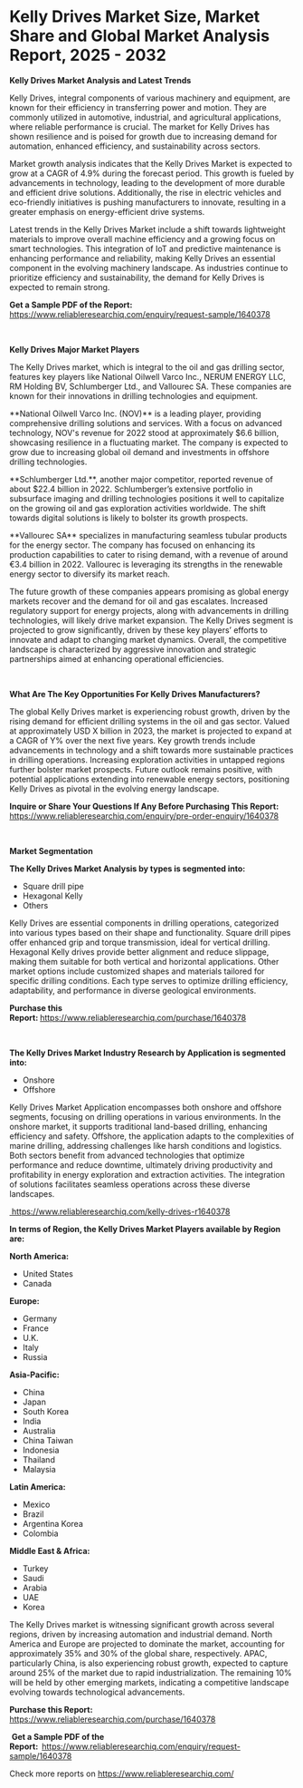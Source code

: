 <p><h1>Kelly Drives Market Size, Market Share and Global Market Analysis Report, 2025 - 2032</h1></p><p><strong>Kelly Drives Market Analysis and Latest Trends</strong></p>
<p><p>Kelly Drives, integral components of various machinery and equipment, are known for their efficiency in transferring power and motion. They are commonly utilized in automotive, industrial, and agricultural applications, where reliable performance is crucial. The market for Kelly Drives has shown resilience and is poised for growth due to increasing demand for automation, enhanced efficiency, and sustainability across sectors.</p><p>Market growth analysis indicates that the Kelly Drives Market is expected to grow at a CAGR of 4.9% during the forecast period. This growth is fueled by advancements in technology, leading to the development of more durable and efficient drive solutions. Additionally, the rise in electric vehicles and eco-friendly initiatives is pushing manufacturers to innovate, resulting in a greater emphasis on energy-efficient drive systems.</p><p>Latest trends in the Kelly Drives Market include a shift towards lightweight materials to improve overall machine efficiency and a growing focus on smart technologies. This integration of IoT and predictive maintenance is enhancing performance and reliability, making Kelly Drives an essential component in the evolving machinery landscape. As industries continue to prioritize efficiency and sustainability, the demand for Kelly Drives is expected to remain strong.</p></p>
<p><strong>Get a Sample PDF of the Report:&nbsp;</strong> <a href="https://www.reliableresearchiq.com/enquiry/request-sample/1640378?utm_campaign=2232&utm_medium=2&utm_source=Github&utm_content=ia&utm_term=17022025&utm_id=kelly-drives">https://www.reliableresearchiq.com/enquiry/request-sample/1640378</a></p>
<p>&nbsp;</p>
<p><strong>Kelly Drives Major Market Players</strong></p>
<p><p>The Kelly Drives market, which is integral to the oil and gas drilling sector, features key players like National Oilwell Varco Inc., NERUM ENERGY LLC, RM Holding BV, Schlumberger Ltd., and Vallourec SA. These companies are known for their innovations in drilling technologies and equipment.</p><p>**National Oilwell Varco Inc. (NOV)** is a leading player, providing comprehensive drilling solutions and services. With a focus on advanced technology, NOV's revenue for 2022 stood at approximately $6.6 billion, showcasing resilience in a fluctuating market. The company is expected to grow due to increasing global oil demand and investments in offshore drilling technologies.</p><p>**Schlumberger Ltd.**, another major competitor, reported revenue of about $22.4 billion in 2022. Schlumberger’s extensive portfolio in subsurface imaging and drilling technologies positions it well to capitalize on the growing oil and gas exploration activities worldwide. The shift towards digital solutions is likely to bolster its growth prospects.</p><p>**Vallourec SA** specializes in manufacturing seamless tubular products for the energy sector. The company has focused on enhancing its production capabilities to cater to rising demand, with a revenue of around €3.4 billion in 2022. Vallourec is leveraging its strengths in the renewable energy sector to diversify its market reach.</p><p>The future growth of these companies appears promising as global energy markets recover and the demand for oil and gas escalates. Increased regulatory support for energy projects, along with advancements in drilling technologies, will likely drive market expansion. The Kelly Drives segment is projected to grow significantly, driven by these key players’ efforts to innovate and adapt to changing market dynamics. Overall, the competitive landscape is characterized by aggressive innovation and strategic partnerships aimed at enhancing operational efficiencies.</p></p>
<p>&nbsp;</p>
<p><strong>What Are The Key Opportunities For Kelly Drives Manufacturers?</strong></p>
<p><p>The global Kelly Drives market is experiencing robust growth, driven by the rising demand for efficient drilling systems in the oil and gas sector. Valued at approximately USD X billion in 2023, the market is projected to expand at a CAGR of Y% over the next five years. Key growth trends include advancements in technology and a shift towards more sustainable practices in drilling operations. Increasing exploration activities in untapped regions further bolster market prospects. Future outlook remains positive, with potential applications extending into renewable energy sectors, positioning Kelly Drives as pivotal in the evolving energy landscape.</p></p>
<p><strong>Inquire or Share Your Questions If Any Before Purchasing This Report:</strong> <a href="https://www.reliableresearchiq.com/enquiry/pre-order-enquiry/1640378?utm_campaign=2232&utm_medium=2&utm_source=Github&utm_content=ia&utm_term=17022025&utm_id=kelly-drives">https://www.reliableresearchiq.com/enquiry/pre-order-enquiry/1640378</a></p>
<p>&nbsp;</p>
<p><strong>Market Segmentation</strong></p>
<p><strong>The Kelly Drives Market Analysis by types is segmented into:</strong></p>
<p><ul><li>Square drill pipe</li><li>Hexagonal Kelly</li><li>Others</li></ul></p>
<p><p>Kelly Drives are essential components in drilling operations, categorized into various types based on their shape and functionality. Square drill pipes offer enhanced grip and torque transmission, ideal for vertical drilling. Hexagonal Kelly drives provide better alignment and reduce slippage, making them suitable for both vertical and horizontal applications. Other market options include customized shapes and materials tailored for specific drilling conditions. Each type serves to optimize drilling efficiency, adaptability, and performance in diverse geological environments.</p></p>
<p><strong>Purchase this Report:&nbsp;</strong><a href="https://www.reliableresearchiq.com/purchase/1640378?utm_campaign=2232&utm_medium=2&utm_source=Github&utm_content=ia&utm_term=17022025&utm_id=kelly-drives">https://www.reliableresearchiq.com/purchase/1640378</a></p>
<p>&nbsp;</p>
<p><strong>The Kelly Drives Market Industry Research by Application is segmented into:</strong></p>
<p><ul><li>Onshore</li><li>Offshore</li></ul></p>
<p><p>Kelly Drives Market Application encompasses both onshore and offshore segments, focusing on drilling operations in various environments. In the onshore market, it supports traditional land-based drilling, enhancing efficiency and safety. Offshore, the application adapts to the complexities of marine drilling, addressing challenges like harsh conditions and logistics. Both sectors benefit from advanced technologies that optimize performance and reduce downtime, ultimately driving productivity and profitability in energy exploration and extraction activities. The integration of solutions facilitates seamless operations across these diverse landscapes.</p></p>
<p><a href="https://www.reliableresearchiq.com/kelly-drives-r1640378?utm_campaign=2232&utm_medium=2&utm_source=Github&utm_content=ia&utm_term=17022025&utm_id=kelly-drives">&nbsp;https://www.reliableresearchiq.com/kelly-drives-r1640378</a></p>
<p><strong>In terms of Region, the Kelly Drives Market Players available by Region are:</strong></p>
<p>
    <p> <strong> North America: </strong>
        <ul>
            <li>United States</li>
            <li>Canada</li>
        </ul>
        </p> 
    <p> <strong> Europe: </strong>
        <ul>
            <li>Germany</li>
            <li>France</li>
            <li>U.K.</li>
            <li>Italy</li>
            <li>Russia</li>
        </ul>
        </p> 
    <p> <strong> Asia-Pacific: </strong>
        <ul>
            <li>China</li>
            <li>Japan</li>
            <li>South Korea</li>
            <li>India</li>
            <li>Australia</li>
            <li>China Taiwan</li>
            <li>Indonesia</li>
            <li>Thailand</li>
            <li>Malaysia</li>
        </ul>
        </p> 
    <p> <strong> Latin America: </strong>
        <ul>
            <li>Mexico</li>
            <li>Brazil</li>
            <li>Argentina Korea</li>
            <li>Colombia</li>
        </ul>
        </p> 
    <p> <strong> Middle East & Africa: </strong>
        <ul>
            <li>Turkey</li>
            <li>Saudi</li>
            <li>Arabia</li>
            <li>UAE</li>
            <li>Korea</li>
        </ul>
    </p>
    </p>
<p><p>The Kelly Drives market is witnessing significant growth across several regions, driven by increasing automation and industrial demand. North America and Europe are projected to dominate the market, accounting for approximately 35% and 30% of the global share, respectively. APAC, particularly China, is also experiencing robust growth, expected to capture around 25% of the market due to rapid industrialization. The remaining 10% will be held by other emerging markets, indicating a competitive landscape evolving towards technological advancements.</p></p>
<p><strong>Purchase this Report: </strong><a href="https://www.reliableresearchiq.com/purchase/1640378?utm_campaign=2232&utm_medium=2&utm_source=Github&utm_content=ia&utm_term=17022025&utm_id=kelly-drives">https://www.reliableresearchiq.com/purchase/1640378</a></p>
<p>&nbsp;<strong>Get a Sample PDF of the Report:&nbsp;&nbsp;</strong><a href="https://www.reliableresearchiq.com/enquiry/request-sample/1640378?utm_campaign=2232&utm_medium=2&utm_source=Github&utm_content=ia&utm_term=17022025&utm_id=kelly-drives">https://www.reliableresearchiq.com/enquiry/request-sample/1640378</a></p>
<p><strong></strong></p>
<p>Check more reports on <a href="https://www.reliableresearchiq.com/?utm_campaign=2232&utm_medium=2&utm_source=Github&utm_content=ia&utm_term=17022025&utm_id=kelly-drives">https://www.reliableresearchiq.com/</a></p>